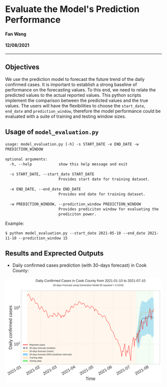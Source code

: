 # Evaluate the Model's Prediction Performance

#### Fan Wang
#### 12/08/2021
-------------------
## Objectives

We use the prediction model to forecast the future trend of the daily confirmed cases. It is important to establish a strong baseline of performance on the forecasting values. To this end, we need to relate the predicted values to the actual reported values. This python scripts implement the comparison between the predicted values and the true values. The users will have the flexibilities to choose the `start_date`, `end_date` and `prediction_window`, therefore the model performance could be evaluated with a suite of training and testing window sizes.

## Usage of `model_evaluation.py`

```
usage: model_evaluation.py [-h] -s START_DATE -e END_DATE -w PREDICTION_WINDOW

optional arguments:
  -h, --help            show this help message and exit

  -s START_DATE, --start_date START_DATE
                        Provides start date for training dataset.

  -e END_DATE, --end_date END_DATE
                        Provides end date for training dataset.

  -w PREDICTION_WINDOW, --prediction_window PREDICTION_WINDOW
                        Provides prediciton window for evaluating the
                        prediciton power.
```

Example:
```
$ python model_evaluation.py --start_date 2021-05-10 --end_date 2021-11-10 --prediction_window 15
```

## Results and Exprected Outputs

* Daily confirmed cases prediction (with 30-days forecast) in Cook County:

![Alt text](images/Daily_cases.svg?raw=true "Title")
